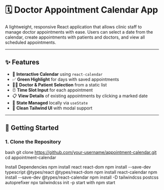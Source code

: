 # 🗓️ Doctor Appointment Calendar App

A lightweight, responsive React application that allows clinic staff to manage doctor appointments with ease. Users can select a date from the calendar, create appointments with patients and doctors, and view all scheduled appointments.

---

## ✨ Features

- 📆 **Interactive Calendar** using `react-calendar`
- ✅ **Green Highlight** for days with saved appointments
- 🧑‍⚕️ **Doctor & Patient Selection** from a static list
- ⏰ **Time Slot Input** for each appointment
- 📋 **View Details** of existing appointments by clicking a marked date
- 🧠 **State Managed** locally via `useState`
- 🌙 **Clean Tailwind UI** with modal support

---

## 🚀 Getting Started

### 1. Clone the Repository

bash
git clone https://github.com/your-username/appointment-calendar.git
cd appointment-calendar

Install Dependencies
npm install react react-dom
npm install --save-dev typescript @types/react @types/react-dom
npm install react-calendar
npm install --save-dev @types/react-calendar
npm install -D tailwindcss postcss autoprefixer
npx tailwindcss init -p
 start with npm start 
